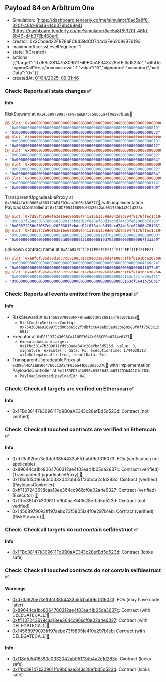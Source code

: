 ## Payload 84 on Arbitrum One

- Simulation: [https://dashboard.tenderly.co/me/simulator/8ac5a8f8-320f-46fd-9b46-d4b376b468e4](https://dashboard.tenderly.co/me/simulator/8ac5a8f8-320f-46fd-9b46-d4b376b468e4)
- creator: 0x3Cbded22F878aFC8d39dCD744d3Fe62086B76193
- maximumAccessLevelRequired: 1
- state: 1(Created)
- actions: [{"target":"0x1FBc38147b309611Fd9B0aAE343c28efBd5d523d","withDelegateCall":true,"accessLevel":1,"value":"0","signature":"execute()","callData":"0x"}]
- createdAt: [01/04/2025, 09:31:46](https://arbiscan.io/tx/0x576fa868e02309107deb74cf9ad8f84b630ea3e1bac89172cf1020005e026a11)

### Check: Reports all state changes :white_check_mark:

#### Info


RiskSteward at `0x14568979093FFF97aeBD73F58051a4f0e297b1eB`[:ghost:](https://github.com/bgd-labs/aave-address-book "AaveV3Arbitrum.RISK_STEWARD")
```diff
@@ Slot `0x0000000000000000000000000000000000000000000000000000000000000002` @@
- "0x0000000000000000000000000000000000000000000000000000000000000019"
+ "0x0000000000000000000000000000000000000000000000000000000000000032"
@@ Slot `0x0000000000000000000000000000000000000000000000000000000000000004` @@
- "0x0000000000000000000000000000000000000000000000000000000000000019"
+ "0x0000000000000000000000000000000000000000000000000000000000000032"
@@ Slot `0x000000000000000000000000000000000000000000000000000000000000000e` @@
- "0x0000000000000000000000000000000000000000000000000000000000000032"
+ "0x0000000000000000000000000000000000000000000000000000000000000064"
@@ Slot `0x0000000000000000000000000000000000000000000000000000000000000010` @@
- "0x0000000000000000000000000000000000000000000000000000000000000032"
+ "0x0000000000000000000000000000000000000000000000000000000000000064"
@@ Slot `0x0000000000000000000000000000000000000000000000000000000000000012` @@
- "0x00000000000000000000000000000000000000000000000000000000000001f4"
+ "0x00000000000000000000000000000000000000000000000000000000000007d0"
```

TransparentUpgradeableProxy at `0x89644CA1bB8064760312AE4F03ea41b05dA3637C`[:ghost:](https://github.com/bgd-labs/aave-address-book "GovernanceV3Arbitrum.PAYLOADS_CONTROLLER") with implementation PayloadsController at `0x118DFD5418890c0332042ab05173Db4A2C1d283c`
```diff
@@ Slot `0xfd55fc2e9ef63e16e696580fa41a16b1359de042d9d894f9176ffec1c194a986` @@
- "0x0067f250e50067ebb28202013cbded22f878afc8d39dcd744d3fe62086b76193"
+ "0x0067f250e50067ebb28203013cbded22f878afc8d39dcd744d3fe62086b76193"
@@ Slot `0xfd55fc2e9ef63e16e696580fa41a16b1359de042d9d894f9176ffec1c194a987` @@
- "0x000000000000000000093a800000015180006819d70200000000000000000000"
+ "0x000000000000000000093a800000015180006819d70200000000000067f3a359"
```

unknown contract name at `0xA4b05FffffFffFFFFfFFfffFfffFFfffFfFfFFFf`
```diff
@@ Slot `0xa9f6f085d78d1d37c5819e5c16c9e03198bd14e08cd1f6f8191bc6207b9e9706` @@
- "0x0000000000000000000000000000000000000000000000000000000004166c74"
+ "0x00000000000000000000000000000000000000000000000000000000041677b0"
@@ Slot `0xa9f6f085d78d1d37c5819e5c16c9e03198bd14e08cd1f6f8191bc6207b9e970b` @@
- "0x0000000000000000000000000000000000000000000000003163cf31fe90a4f1"
+ "0x0000000000000000000000000000000000000000000000003163cf5641b756b1"
```


### Check: Reports all events emitted from the proposal :white_check_mark:

#### Info

- RiskSteward at `0x14568979093FFF97aeBD73F58051a4f0e297b1eB`[:ghost:](https://github.com/bgd-labs/aave-address-book "AaveV3Arbitrum.RISK_STEWARD")
  - `RiskConfigSet(riskConfig: 0x754380ea9169975cd00bb65c2f3dbfcc649eb55e993b630580f0ff7563c15691)`
- Executor at `0xFF1137243698CaA18EE364Cc966CF0e02A4e6327`[:ghost:](https://github.com/bgd-labs/aave-address-book "AaveV3Arbitrum.ACL_ADMIN, GovernanceV3Arbitrum.EXECUTOR_LVL_1")
  - `ExecutedAction(target: 0x1fbc38147b309611fd9b0aae343c28efbd5d523d, value: 0, signature: execute(), data: 0x, executionTime: 1744020313, withDelegatecall: true, resultData: 0x)`
- TransparentUpgradeableProxy at `0x89644CA1bB8064760312AE4F03ea41b05dA3637C`[:ghost:](https://github.com/bgd-labs/aave-address-book "GovernanceV3Arbitrum.PAYLOADS_CONTROLLER") with implementation PayloadsController at `0x118DFD5418890c0332042ab05173Db4A2C1d283c`
  - `PayloadExecuted(payloadId: 84)`

### Check: Check all targets are verified on Etherscan :white_check_mark:

#### Info

- 0x1FBc38147b309611Fd9B0aAE343c28efBd5d523d: Contract (not verified) 

### Check: Check all touched contracts are verified on Etherscan :white_check_mark:

#### Info

- 0xd73a92be73efbfcf3854433a5fcbabf9c1316073: EOA (verification not applicable)
- 0x89644ca1bb8064760312ae4f03ea41b05da3637c: Contract (verified) (TransparentUpgradeableProxy) [:ghost:](https://github.com/bgd-labs/aave-address-book "GovernanceV3Arbitrum.PAYLOADS_CONTROLLER")
- 0x118dfd5418890c0332042ab05173db4a2c1d283c: Contract (verified) (PayloadsController) 
- 0xff1137243698caa18ee364cc966cf0e02a4e6327: Contract (verified) (Executor) [:ghost:](https://github.com/bgd-labs/aave-address-book "AaveV3Arbitrum.ACL_ADMIN, GovernanceV3Arbitrum.EXECUTOR_LVL_1")
- 0x1fbc38147b309611fd9b0aae343c28efbd5d523d: Contract (not verified) 
- 0x14568979093fff97aebd73f58051a4f0e297b1eb: Contract (verified) (RiskSteward) [:ghost:](https://github.com/bgd-labs/aave-address-book "AaveV3Arbitrum.RISK_STEWARD")

### Check: Check all targets do not contain selfdestruct :white_check_mark:

#### Info

- [0x1FBc38147b309611Fd9B0aAE343c28efBd5d523d](https://arbiscan.io/address/0x1FBc38147b309611Fd9B0aAE343c28efBd5d523d): Contract (looks safe)

### Check: Check all touched contracts do not contain selfdestruct :white_check_mark:

#### Warnings

- [0xd73a92be73efbfcf3854433a5fcbabf9c1316073](https://arbiscan.io/address/0xd73a92be73efbfcf3854433a5fcbabf9c1316073): EOA (may have code later)
- [0x89644ca1bb8064760312ae4f03ea41b05da3637c](https://arbiscan.io/address/0x89644ca1bb8064760312ae4f03ea41b05da3637c): Contract (with DELEGATECALL)[:ghost:](https://github.com/bgd-labs/aave-address-book "GovernanceV3Arbitrum.PAYLOADS_CONTROLLER")
- [0xff1137243698caa18ee364cc966cf0e02a4e6327](https://arbiscan.io/address/0xff1137243698caa18ee364cc966cf0e02a4e6327): Contract (with DELEGATECALL)[:ghost:](https://github.com/bgd-labs/aave-address-book "AaveV3Arbitrum.ACL_ADMIN, GovernanceV3Arbitrum.EXECUTOR_LVL_1")
- [0x14568979093fff97aebd73f58051a4f0e297b1eb](https://arbiscan.io/address/0x14568979093fff97aebd73f58051a4f0e297b1eb): Contract (with DELEGATECALL)[:ghost:](https://github.com/bgd-labs/aave-address-book "AaveV3Arbitrum.RISK_STEWARD")

#### Info

- [0x118dfd5418890c0332042ab05173db4a2c1d283c](https://arbiscan.io/address/0x118dfd5418890c0332042ab05173db4a2c1d283c): Contract (looks safe)
- [0x1fbc38147b309611fd9b0aae343c28efbd5d523d](https://arbiscan.io/address/0x1fbc38147b309611fd9b0aae343c28efbd5d523d): Contract (looks safe)

